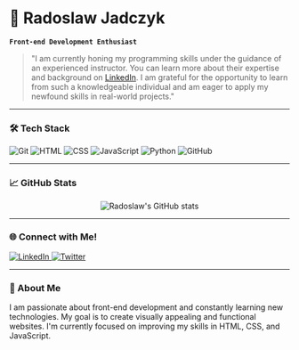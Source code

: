 # 🌊 Radoslaw Jadczyk

**`Front-end Development Enthusiast`**

> "I am currently honing my programming skills under the guidance of an experienced instructor. You can learn more about their expertise and background on [LinkedIn](https://www.linkedin.com/in/mateusz-bogolubow/). I am grateful for the opportunity to learn from such a knowledgeable individual and am eager to apply my newfound skills in real-world projects."

---

### 🛠 Tech Stack

<p align="left">
  <img alt="Git" src="https://img.shields.io/badge/-Git-F05032?style=flat-square&logo=git&logoColor=white" />
  <img alt="HTML" src="https://img.shields.io/badge/-HTML5-E34F26?style=flat-square&logo=html5&logoColor=white" />
  <img alt="CSS" src="https://img.shields.io/badge/-CSS3-1572B6?style=flat-square&logo=css3&logoColor=white" />
  <img alt="JavaScript" src="https://img.shields.io/badge/-JavaScript-F7DF1E?style=flat-square&logo=javascript&logoColor=black" />
  <img alt="Python" src="https://img.shields.io/badge/-Python-3776AB?style=flat-square&logo=python&logoColor=white" />
  <img alt="GitHub" src="https://img.shields.io/badge/-GitHub-181717?style=flat-square&logo=github&logoColor=white" />
</p>

---

### 📈 GitHub Stats

<p align="center">
  <img src="https://github-readme-stats.vercel.app/api?username=Kaczupinko&show_icons=true&theme=gruvbox&hide_border=true" alt="Radoslaw's GitHub stats" />
</p>

<!-- <p align="center">
  <img src="https://streak-stats.demolab.com?user=Kaczupinko&theme=gruvbox&hide_border=true" alt="GitHub Streak" />
</p> -->

---

### 🌐 Connect with Me!

<p align="left">
  <a href="https://www.linkedin.com/in/radoslaw-jadczyk-27550217b">
    <img alt="LinkedIn" src="https://img.shields.io/badge/-LinkedIn-0A66C2?style=flat-square&logo=linkedin&logoColor=white" />
  </a>
  <a href="https://twitter.com/_Keczupeq192">
    <img alt="Twitter" src="https://img.shields.io/badge/-Twitter-1DA1F2?style=flat-square&logo=twitter&logoColor=white" />
  </a>
</p>

---

### 🚀 About Me

I am passionate about front-end development and constantly learning new technologies. My goal is to create visually appealing and functional websites. I'm currently focused on improving my skills in HTML, CSS, and JavaScript.

